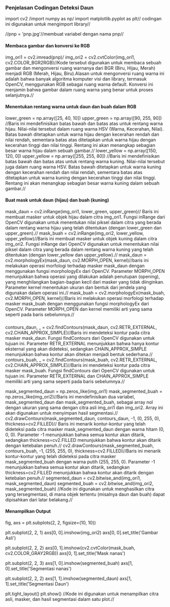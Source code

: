 
### Penjelasan Codingan Deteksi Daun
import cv2
/import numpy as np/
import matplotlib.pyplot as plt// codingan ini digunakan untuk mengimport library//

//pnp = 'pnp.jpg'//membuat variabel dengan nama pnp//

#### Membaca gambar dan konversi ke RGB
img_ori1 = cv2.imread(pnp)/
img_ori2 = cv2.cvtColor(img_ori1, cv2.COLOR_BGR2RGB)//Kode tersebut digunakan untuk membaca sebuah gambar dan mengonversi ruang warnanya dari BGR (Biru, Hijau, Merah) menjadi RGB (Merah, Hijau, Biru).Alasan untuk mengonversi ruang warna ini adalah bahwa banyak algoritma komputer visi dan library, termasuk OpenCV, menggunakan RGB sebagai ruang warna default. Konversi ini menjamin bahwa gambar dalam ruang warna yang benar untuk proses selanjutnya.//
#### Menentukan rentang warna untuk daun dan buah dalam RGB
lower_green = np.array([25, 40, 10])
upper_green = np.array([90, 255, 90])
//Baris ini mendefinisikan batas bawah dan batas atas untuk rentang warna hijau. Nilai-nilai tersebut dalam ruang warna HSV (Warna, Kecerahan, Nilai). Batas bawah ditetapkan untuk warna hijau dengan kecerahan rendah dan nilai rendah, sementara batas atas ditetapkan untuk warna hijau dengan kecerahan tinggi dan nilai tinggi. Rentang ini akan menangkap sebagian besar warna hijau dalam sebuah gambar.//
lower_yellow = np.array([150, 120, 0])
upper_yellow = np.array([255, 255, 80])
//Baris ini mendefinisikan batas bawah dan batas atas untuk rentang warna kuning. Nilai-nilai tersebut juga dalam ruang warna HSV. Batas bawah ditetapkan untuk warna kuning dengan kecerahan rendah dan nilai rendah, sementara batas atas ditetapkan untuk warna kuning dengan kecerahan tinggi dan nilai tinggi. Rentang ini akan menangkap sebagian besar warna kuning dalam sebuah gambar.//
#### Buat mask untuk daun (hijau) dan buah (kuning)
mask_daun = cv2.inRange(img_ori1, lower_green, upper_green)// Baris ini membuat masker untuk objek hijau dalam citra img_ori1. Fungsi inRange dari OpenCV digunakan untuk menentukan nilai piksel dalam citra yang berada dalam rentang warna hijau yang telah ditentukan (dengan lower_green dan upper_green).//
mask_buah = cv2.inRange(img_ori2, lower_yellow, upper_yellow)//Baris ini membuat masker untuk objek kuning dalam citra img_ori2. Fungsi inRange dari OpenCV digunakan untuk menentukan nilai piksel dalam citra yang berada dalam rentang warna kuning yang telah ditentukan (dengan lower_yellow dan upper_yellow).//
mask_daun = cv2.morphologyEx(mask_daun, cv2.MORPH_OPEN, kernel)//baris ini melakukan operasi morfologi terhadap masker mask_daun dengan menggunakan fungsi morphologyEx dari OpenCV. Parameter MORPH_OPEN menunjukkan bahwa operasi yang dilakukan adalah penutupan (opening), yang menghilangkan bagian-bagian kecil dari masker yang tidak diinginkan. Parameter kernel menentukan ukuran dan bentuk dari jendela yang digunakan dalam operasi ini.//
mask_buah = cv2.morphologyEx(mask_buah, cv2.MORPH_OPEN, kernel)//Baris ini melakukan operasi morfologi terhadap masker mask_buah dengan menggunakan fungsi morphologyEx dari OpenCV. Parameter MORPH_OPEN dan kernel memiliki arti yang sama seperti pada baris sebelumnya.//
### 
contours_daun, _ = cv2.findContours(mask_daun, cv2.RETR_EXTERNAL, cv2.CHAIN_APPROX_SIMPLE)//Baris ini mendeteksi kontur pada citra masker mask_daun. Fungsi findContours dari OpenCV digunakan untuk tujuan ini. Parameter RETR_EXTERNAL menunjukkan bahwa hanya kontur eksternal yang akan dideteksi, sedangkan CHAIN_APPROX_SIMPLE menunjukkan bahwa kontur akan ditekan menjadi bentuk sederhana.//
contours_buah, _ = cv2.findContours(mask_buah, cv2.RETR_EXTERNAL, cv2.CHAIN_APPROX_SIMPLE)//Baris ini mendeteksi kontur pada citra masker mask_buah. Fungsi findContours dari OpenCV digunakan untuk tujuan ini. Parameter RETR_EXTERNAL dan CHAIN_APPROX_SIMPLE memiliki arti yang sama seperti pada baris sebelumnya.//

mask_segmented_daun = np.zeros_like(img_ori1)
mask_segmented_buah = np.zeros_like(img_ori2)//Baris ini mendefinisikan dua variabel, mask_segmented_daun dan mask_segmented_buah, sebagai array nol dengan ukuran yang sama dengan citra asli img_ori1 dan img_ori2. Array ini akan digunakan untuk menyimpan hasil segmentasi.//
cv2.drawContours(mask_segmented_daun, contours_daun, -1, (0, 255, 0), thickness=cv2.FILLED)// Baris ini menarik kontur-kontur yang telah dideteksi pada citra masker mask_segmented_daun dengan warna hitam (0, 0, 0). Parameter -1 menunjukkan bahwa semua kontur akan ditarik, sedangkan thickness=cv2.FILLED menunjukkan bahwa kontur akan ditarik dengan ketebalan penuh.//
cv2.drawContours(mask_segmented_buah, contours_buah, -1, (255, 255, 0), thickness=cv2.FILLED)//Baris ini menarik kontur-kontur yang telah dideteksi pada citra masker mask_segmented_buah dengan warna putih (255, 255, 0). Parameter -1 menunjukkan bahwa semua kontur akan ditarik, sedangkan thickness=cv2.FILLED menunjukkan bahwa kontur akan ditarik dengan ketebalan penuh.//
segmented_daun = cv2.bitwise_and(img_ori1, mask_segmented_daun)
segmented_buah = cv2.bitwise_and(img_ori2, mask_segmented_buah)
//Kode ini digunakan untuk menghasilkan citra yang tersegmentasi, di mana objek tertentu (misalnya daun dan buah) dapat dipisahkan dari latar belakang.//

#### Menampilkan Output
fig, axs = plt.subplots(2, 2, figsize=(10, 10))

plt.subplot(2, 2, 1)
axs[0, 0].imshow(img_ori2)
axs[0, 0].set_title('Gambar Asli')

plt.subplot(2, 2, 2)
axs[0, 1].imshow(cv2.cvtColor(mask_buah, cv2.COLOR_GRAY2RGB))
axs[0, 1].set_title('Mask nanas')

plt.subplot(2, 2, 3)
axs[1, 0].imshow(segmented_buah)
axs[1, 0].set_title('Segmentasi nanas')

plt.subplot(2, 2, 2)
axs[1, 1].imshow(segmented_daun)
axs[1, 1].set_title('Segmentasi Daun')

plt.tight_layout()
plt.show()
//Kode ini digunakan untuk menampilkan citra asli, masker, dan hasil segmentasi dalam satu plot.//
